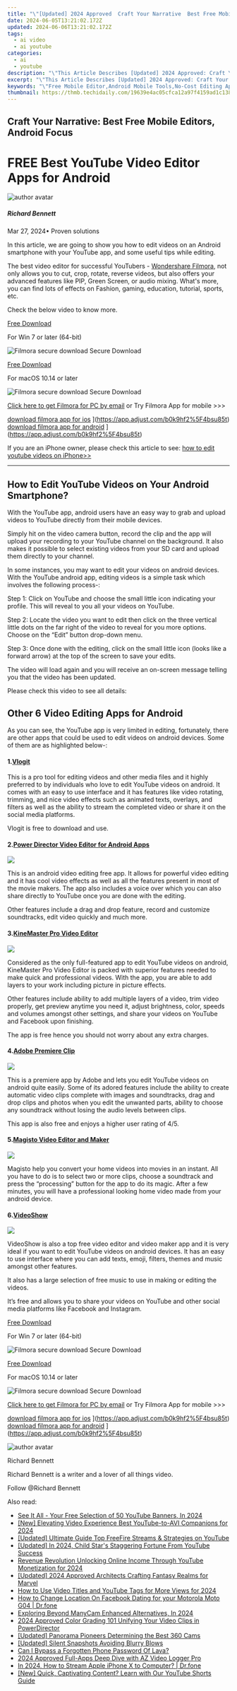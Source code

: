 ```yaml
---
title: "\"[Updated] 2024 Approved  Craft Your Narrative  Best Free Mobile Editors, Android Focus\""
date: 2024-06-05T13:21:02.172Z
updated: 2024-06-06T13:21:02.172Z
tags:
  - ai video
  - ai youtube
categories:
  - ai
  - youtube
description: "\"This Article Describes [Updated] 2024 Approved: Craft Your Narrative: Best Free Mobile Editors, Android Focus\""
excerpt: "\"This Article Describes [Updated] 2024 Approved: Craft Your Narrative: Best Free Mobile Editors, Android Focus\""
keywords: "\"Free Mobile Editor,Android Mobile Tools,No-Cost Editing Apps,Basic Photo Editing,Portable Image Maker,Easy Video Editor,Edit on the Go\""
thumbnail: https://thmb.techidaily.com/19639e4ac05cfca12a97f4159ad1c138d0c42ce69fcff51c42722b7ff4015400.jpg
---
```


## Craft Your Narrative: Best Free Mobile Editors, Android Focus

# FREE Best YouTube Video Editor Apps for Android

![author avatar](https://images.wondershare.com/filmora/article-images/richard-bennett.jpg)

##### Richard Bennett

 Mar 27, 2024• Proven solutions

In this article, we are going to show you how to edit videos on an Android smartphone with your YouTube app, and some useful tips while editing.

The best video editor for successful YouTubers - [Wondershare Filmora](https://tools.techidaily.com/wondershare/filmora/download/), not only allows you to cut, crop, rotate, reverse videos, but also offers your advanced features like PIP, Green Screen, or audio mixing. What's more, you can find lots of effects on Fashion, gaming, education, tutorial, sports, etc.

Check the below video to know more.

[Free Download](https://tools.techidaily.com/wondershare/filmora/download/)

For Win 7 or later (64-bit)

![Filmora secure download](https://images.wondershare.com/filmora/images/store/secure.png) Secure Download

[Free Download](https://tools.techidaily.com/wondershare/filmora/download/)

For macOS 10.14 or later

![Filmora secure download](https://images.wondershare.com/filmora/images/store/secure.png) Secure Download

[Click here to get Filmora for PC by email](https://tools.techidaily.com/wondershare/filmora/download/)
or Try Filmora App for mobile >>>

[download filmora app for ios](https://images.wondershare.com/filmorago/article-common/app_store.svg) ](https://app.adjust.com/b0k9hf2%5F4bsu85t) [download filmora app for android](https://images.wondershare.com/filmorago/article-common/google_play.svg) ](https://app.adjust.com/b0k9hf2%5F4bsu85t)

If you are an iPhone owner, please check this article to see: [how to edit youtube videos on iPhone>>](https://tools.techidaily.com/wondershare/filmora/download/)

---

## How to Edit YouTube Videos on Your Android Smartphone?

With the YouTube app, android users have an easy way to grab and upload videos to YouTube directly from their mobile devices.

Simply hit on the video camera button, record the clip and the app will upload your recording to your YouTube channel on the background. It also makes it possible to select existing videos from your SD card and upload them directly to your channel.

In some instances, you may want to edit your videos on android devices. With the YouTube android app, editing videos is a simple task which involves the following process-:

Step 1: Click on YouTube and choose the small little icon indicating your profile. This will reveal to you all your videos on YouTube.

Step 2: Locate the video you want to edit then click on the three vertical little dots on the far right of the video to reveal for you more options. Choose on the “Edit” button drop-down menu.

Step 3: Once done with the editing, click on the small little icon (looks like a forward arrow) at the top of the screen to save your edits.

The video will load again and you will receive an on-screen message telling you that the video has been updated.

Please check this video to see all details:

## Other 6 Video Editing Apps for Android

As you can see, the YouTube app is very limited in editing, fortunately, there are other apps that could be used to edit videos on android devices. Some of them are as highlighted below-:

#### 1.[Vlogit](https://play.google.com/store/apps/details?id=com.wondershare.vlogit)

This is a pro tool for editing videos and other media files and it highly preferred to by individuals who love to edit YouTube videos on android. It comes with an easy to use interface and it has features like video rotating, trimming, and nice video effects such as animated texts, overlays, and filters as well as the ability to stream the completed video or share it on the social media platforms.

Vlogit is free to download and use.

#### 2.[Power Director Video Editor for Android Apps](https://play.google.com/store/apps/details?id=com.cyberlink.powerdirector.DRA140225%5F01)

![](https://images.wondershare.com/filmora/article-images/power-director-for-android.jpg)

This is an android video editing free app. It allows for powerful video editing and it has cool video effects as well as all the features present in most of the movie makers. The app also includes a voice over which you can also share directly to YouTube once you are done with the editing.

Other features include a drag and drop feature, record and customize soundtracks, edit video quickly and much more.

#### 3.[KineMaster Pro Video Editor](https://play.google.com/store/apps/details?id=com.nexstreaming.app.kinemasterfree)

![](https://images.wondershare.com/filmora/article-images/kinemaster.jpg)

Considered as the only full-featured app to edit YouTube videos on android, KineMaster Pro Video Editor is packed with superior features needed to make quick and professional videos. With the app, you are able to add layers to your work including picture in picture effects.

Other features include ability to add multiple layers of a video, trim video properly, get preview anytime you need it, adjust brightness, color, speeds and volumes amongst other settings, and share your videos on YouTube and Facebook upon finishing.

The app is free hence you should not worry about any extra charges.

#### 4.[Adobe Premiere Clip](https://play.google.com/store/apps/details?id=com.adobe.premiereclip)

![](https://images.wondershare.com/filmora/article-images/permiere-clip-for-android.jpg)

This is a premiere app by Adobe and lets you edit YouTube videos on android quite easily. Some of its adored features include the ability to create automatic video clips complete with images and soundtracks, drag and drop clips and photos when you edit the unwanted parts, ability to choose any soundtrack without losing the audio levels between clips.

This app is also free and enjoys a higher user rating of 4/5.

#### 5.[Magisto Video Editor and Maker](https://play.google.com/store/apps/details?id=com.magisto)

![](https://images.wondershare.com/filmora/article-images/magisto-for-android.jpg)

Magisto help you convert your home videos into movies in an instant. All you have to do is to select two or more clips, choose a soundtrack and press the “processing” button for the app to do its magic. After a few minutes, you will have a professional looking home video made from your android device.

#### 6.[VideoShow](https://play.google.com/store/apps/details?id=com.xvideostudio.videoeditor)

![](https://images.wondershare.com/filmora/article-images/add-text-to-android-videoshow.jpg)

VideoShow is also a top free video editor and video maker app and it is very ideal if you want to edit YouTube videos on android devices. It has an easy to use interface where you can add texts, emoji, filters, themes and music amongst other features.

 It also has a large selection of free music to use in making or editing the videos.

It’s free and allows you to share your videos on YouTube and other social media platforms like Facebook and Instagram.

[Free Download](https://tools.techidaily.com/wondershare/filmora/download/)

For Win 7 or later (64-bit)

![Filmora secure download](https://images.wondershare.com/filmora/images/store/secure.png) Secure Download

[Free Download](https://tools.techidaily.com/wondershare/filmora/download/)

For macOS 10.14 or later

![Filmora secure download](https://images.wondershare.com/filmora/images/store/secure.png) Secure Download

[Click here to get Filmora for PC by email](https://tools.techidaily.com/wondershare/filmora/download/)
or Try Filmora App for mobile >>>

[download filmora app for ios](https://images.wondershare.com/filmorago/article-common/app_store.svg) ](https://app.adjust.com/b0k9hf2%5F4bsu85t) [download filmora app for android](https://images.wondershare.com/filmorago/article-common/google_play.svg) ](https://app.adjust.com/b0k9hf2%5F4bsu85t)

![author avatar](https://images.wondershare.com/filmora/article-images/richard-bennett.jpg)

Richard Bennett

Richard Bennett is a writer and a lover of all things video.

Follow @Richard Bennett

<span class="atpl-alsoreadstyle">Also read:</span>
<div><ul>
<li><a href="https://facebook-video-share.techidaily.com/see-it-all-your-free-selection-of-50-youtube-banners-in-2024/"><u>See It All - Your Free Selection of 50 YouTube Banners, In 2024</u></a></li>
<li><a href="https://facebook-video-share.techidaily.com/new-elevating-video-experience-best-youtube-to-avi-companions-for-2024/"><u>[New] Elevating Video Experience  Best YouTube-to-AVI Companions for 2024</u></a></li>
<li><a href="https://facebook-video-share.techidaily.com/updated-ultimate-guide-top-freefire-streams-and-strategies-on-youtube/"><u>[Updated] Ultimate Guide  Top FreeFire Streams & Strategies on YouTube</u></a></li>
<li><a href="https://facebook-video-share.techidaily.com/updated-in-2024-child-stars-staggering-fortune-from-youtube-success/"><u>[Updated] In 2024, Child Star's Staggering Fortune From YouTube Success</u></a></li>
<li><a href="https://facebook-video-share.techidaily.com/revenue-revolution-unlocking-online-income-through-youtube-monetization-for-2024/"><u>Revenue Revolution  Unlocking Online Income Through YouTube Monetization for 2024</u></a></li>
<li><a href="https://facebook-video-share.techidaily.com/updated-2024-approved-architects-crafting-fantasy-realms-for-marvel/"><u>[Updated] 2024 Approved  Architects Crafting Fantasy Realms for Marvel</u></a></li>
<li><a href="https://facebook-video-share.techidaily.com/how-to-use-video-titles-and-youtube-tags-for-more-views-for-2024/"><u>How to Use Video Titles and YouTube Tags for More Views for 2024</u></a></li>
<li><a href="https://location-social.techidaily.com/how-to-change-location-on-facebook-dating-for-your-motorola-moto-g04-drfone-by-drfone-virtual-android/"><u>How to Change Location On Facebook Dating for your Motorola Moto G04 | Dr.fone</u></a></li>
<li><a href="https://video-screen-grab.techidaily.com/exploring-beyond-manycam-enhanced-alternatives-in-2024/"><u>Exploring Beyond ManyCam  Enhanced Alternatives, In 2024</u></a></li>
<li><a href="https://smart-video-creator.techidaily.com/2024-approved-color-grading-101-unifying-your-video-clips-in-powerdirector/"><u>2024 Approved Color Grading 101 Unifying Your Video Clips in PowerDirector</u></a></li>
<li><a href="https://extra-approaches.techidaily.com/updated-panorama-pioneers-determining-the-best-360-cams/"><u>[Updated] Panorama Pioneers  Determining the Best 360 Cams</u></a></li>
<li><a href="https://extra-approaches.techidaily.com/updated-silent-snapshots-avoiding-blurry-blows/"><u>[Updated] Silent Snapshots  Avoiding Blurry Blows</u></a></li>
<li><a href="https://android-unlock.techidaily.com/can-i-bypass-a-forgotten-phone-password-of-lava-by-drfone-android/"><u>Can I Bypass a Forgotten Phone Password Of Lava?</u></a></li>
<li><a href="https://video-screen-grab.techidaily.com/2024-approved-full-apps-deep-dive-with-az-video-logger-pro/"><u>2024 Approved  Full-Apps Deep Dive with AZ Video Logger Pro</u></a></li>
<li><a href="https://screen-mirror.techidaily.com/in-2024-how-to-stream-apple-iphone-x-to-computer-drfone-by-drfone-ios/"><u>In 2024, How to Stream Apple iPhone X to Computer? | Dr.fone</u></a></li>
<li><a href="https://youtube-help.techidaily.com/new-quick-captivating-content-learn-with-our-youtube-shorts-guide/"><u>[New] Quick, Captivating Content? Learn with Our YouTube Shorts Guide</u></a></li>
</ul></div>

<ins class="adsbygoogle"
      style="display:block"
      data-ad-client="ca-pub-7571918770474297"
      data-ad-slot="8358498916"
      data-ad-format="auto"
      data-full-width-responsive="true"></ins>